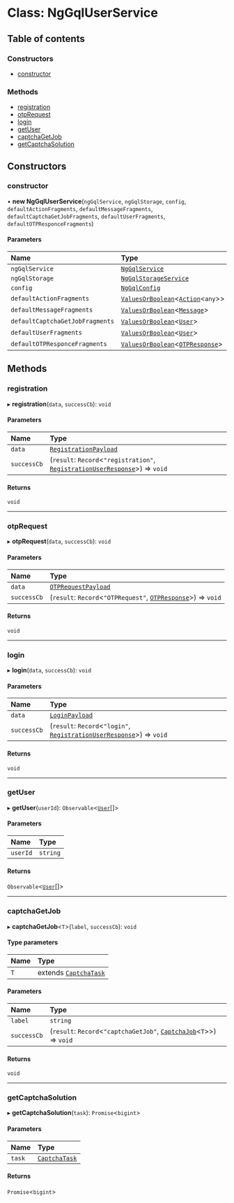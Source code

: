 # Class: NgGqlUserService

## Table of contents

### Constructors

- [constructor](NgGqlUserService.md#constructor)

### Methods

- [registration](NgGqlUserService.md#registration)
- [otpRequest](NgGqlUserService.md#otprequest)
- [login](NgGqlUserService.md#login)
- [getUser](NgGqlUserService.md#getuser)
- [captchaGetJob](NgGqlUserService.md#captchagetjob)
- [getCaptchaSolution](NgGqlUserService.md#getcaptchasolution)

## Constructors

### constructor

• **new NgGqlUserService**(`ngGqlService`, `ngGqlStorage`, `config`, `defaultActionFragments`, `defaultMessageFragments`, `defaultCaptchaGetJobFragments`, `defaultUserFragments`, `defaultOTPResponceFragments`)

#### Parameters

| Name | Type |
| :------ | :------ |
| `ngGqlService` | [`NgGqlService`](NgGqlService.md) |
| `ngGqlStorage` | [`NgGqlStorageService`](NgGqlStorageService.md) |
| `config` | [`NgGqlConfig`](../interfaces/NgGqlConfig.md) |
| `defaultActionFragments` | [`ValuesOrBoolean`](../README.md#valuesorboolean)<[`Action`](../interfaces/Action.md)<`any`\>\> |
| `defaultMessageFragments` | [`ValuesOrBoolean`](../README.md#valuesorboolean)<[`Message`](../interfaces/Message.md)\> |
| `defaultCaptchaGetJobFragments` | [`ValuesOrBoolean`](../README.md#valuesorboolean)<[`User`](../interfaces/User.md)\> |
| `defaultUserFragments` | [`ValuesOrBoolean`](../README.md#valuesorboolean)<[`User`](../interfaces/User.md)\> |
| `defaultOTPResponceFragments` | [`ValuesOrBoolean`](../README.md#valuesorboolean)<[`OTPResponse`](../interfaces/OTPResponse.md)\> |

## Methods

### registration

▸ **registration**(`data`, `successCb`): `void`

#### Parameters

| Name | Type |
| :------ | :------ |
| `data` | [`RegistrationPayload`](../README.md#registrationpayload) |
| `successCb` | (`result`: `Record`<``"registration"``, [`RegistrationUserResponse`](../interfaces/RegistrationUserResponse.md)\>) => `void` |

#### Returns

`void`

___

### otpRequest

▸ **otpRequest**(`data`, `successCb`): `void`

#### Parameters

| Name | Type |
| :------ | :------ |
| `data` | [`OTPRequestPayload`](../interfaces/OTPRequestPayload.md) |
| `successCb` | (`result`: `Record`<``"OTPRequest"``, [`OTPResponse`](../interfaces/OTPResponse.md)\>) => `void` |

#### Returns

`void`

___

### login

▸ **login**(`data`, `successCb`): `void`

#### Parameters

| Name | Type |
| :------ | :------ |
| `data` | [`LoginPayload`](../interfaces/LoginPayload.md) |
| `successCb` | (`result`: `Record`<``"login"``, [`RegistrationUserResponse`](../interfaces/RegistrationUserResponse.md)\>) => `void` |

#### Returns

`void`

___

### getUser

▸ **getUser**(`userId`): `Observable`<[`User`](../interfaces/User.md)[]\>

#### Parameters

| Name | Type |
| :------ | :------ |
| `userId` | `string` |

#### Returns

`Observable`<[`User`](../interfaces/User.md)[]\>

___

### captchaGetJob

▸ **captchaGetJob**<`T`\>(`label`, `successCb`): `void`

#### Type parameters

| Name | Type |
| :------ | :------ |
| `T` | extends [`CaptchaTask`](../interfaces/CaptchaTask.md) |

#### Parameters

| Name | Type |
| :------ | :------ |
| `label` | `string` |
| `successCb` | (`result`: `Record`<``"captchaGetJob"``, [`CaptchaJob`](../interfaces/CaptchaJob.md)<`T`\>\>) => `void` |

#### Returns

`void`

___

### getCaptchaSolution

▸ **getCaptchaSolution**(`task`): `Promise`<`bigint`\>

#### Parameters

| Name | Type |
| :------ | :------ |
| `task` | [`CaptchaTask`](../interfaces/CaptchaTask.md) |

#### Returns

`Promise`<`bigint`\>

